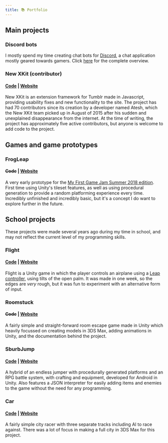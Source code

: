 ```yaml
---
title: 📚 Portfolio
---
```


## Main projects
### Discord bots
I mostly spend my time creating chat bots for [Discord](https://discordapp.com), a chat application mostly geared towards gamers. Click [here](../bots) for the complete overview.

### New XKit (contributor) 
#### [Code](https://github.com/new-xkit/XKit) | [Website](https://new-xkit-extension.tumblr.com)
New XKit is an extension framework for Tumblr made in Javascript, providing usability fixes and new functionality to the site. The project has had 70 contributors since its creation by a developer named Atesh, which the New XKit team picked up in August of 2015 after his sudden and unexplained disappearance from the internet. At the time of writing, the project has approximately five active contributors, but anyone is welcome to add code to the project.

## Games and game prototypes
### FrogLeap 
#### ~~Code~~ | [Website](https://invalidcards.itch.io/frogleap)
A very early prototype for the [My First Game Jam Summer 2018 edition](https://itch.io/jam/my-first-game-jam-summer-2018). First time using Unity's tileset features, as well as using procedural generation to provide a random platforming experience every time. Incredibly unfinished and incredibly basic, but it's a concept I do want to explore further in the future.

## School projects
These projects were made several years ago during my time in school, and may not reflect the current level of my programming skills.

### Flight 
#### [Code](https://notabug.org/psi/Flight) | [Website](https://notabug.org/psi/Flight/releases)
Flight is a Unity game in which the player controls an airplane using a [Leap controller](https://www.leapmotion.com/), using tilts of the open palm. It was made in one week, so the edges are *very* rough, but it was fun to experiment with an alternative form of input.

### Roomstuck 
#### ~~Code~~ | [Website](https://github.com/invalidCards/RoomStuck/releases/tag/roomstuck)
A fairly simple and straight-forward room escape game made in Unity which heavily focussed on creating models in 3DS Max, adding animations in Unity, and the documentation behind the project.

### SburbJump 
#### [Code](https://notabug.org/psi/SburbJump) | [Website](https://github.com/ThePsionic/thepsionic.github.io/releases/tag/sburbjump)
A hybrid of an endless jumper with procedurally generated platforms and an RPG battle system, with crafting and equipment, developed for Android in Unity. Also features a JSON interpreter for easily adding items and enemies to the game without the need for any programming.

### Car 
#### [Code](https://github.com/invalidCards/Car) | [Website](https://github.com/invalidCards/Car/releases/tag/car)
A fairly simple city racer with three separate tracks including AI to race against. There was a lot of focus in making a full city in 3DS Max for this project.
